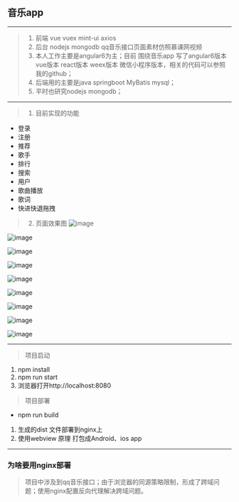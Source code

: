 ## 音乐app

---
> 1. 前端 vue vuex mint-ui axios 
> 2. 后台 nodejs mongodb qq音乐接口页面素材仿照慕课网视频
> 3. 本人工作主要是angular6为主；目前 围绕音乐app 写了angular6版本 vue版本 react版本 weex版本 微信小程序版本，相关的代码可以参照我的github；
> 4. 后端用的主要是java springboot MyBatis mysql；
> 5. 平时也研究nodejs mongodb；

---

> 1. 目前实现的功能
- 登录 
- 注册
- 推荐
- 歌手
- 排行
- 搜索
- 用户
- 歌曲播放
- 歌词
- 快进快退拖拽
> 2. 页面效果图
![image](https://github.com/app-music/app-music/blob/master/src/assets/effect/index.png)

![image](https://github.com/app-music/app-music/blob/master/src/assets/effect/login.png)

![image](https://github.com/app-music/app-music/blob/master/src/assets/effect/singer.png)

![image](https://github.com/app-music/app-music/blob/master/src/assets/effect/seniority.png)

![image](https://github.com/app-music/app-music/blob/master/src/assets/effect/search.png)

![image](https://github.com/app-music/app-music/blob/master/src/assets/effect/user.png)

![image](https://github.com/app-music/app-music/blob/master/src/assets/effect/rec-detail.png)

![image](https://github.com/app-music/app-music/blob/master/src/assets/effect/rec-detail_1.png)

![image](https://github.com/app-music/app-music/blob/master/src/assets/effect/play.png)


---
> 项目启动

1. npm install
2. npm run start
3. 浏览器打开http://localhost:8080

> 项目部署 
-  npm run build 

1. 生成的dist 文件部署到nginx上
2. 使用webview 原理 打包成Android、ios app


---
### 为啥要用nginx部署

> 项目中涉及到qq音乐接口；由于浏览器的同源策略限制，形成了跨域问题；使用nginx配置反向代理解决跨域问题。

